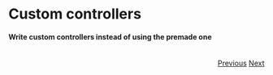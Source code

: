 # Custom controllers
<h4 class="fw-light">Write custom controllers instead of using the premade one</h4><br/>

<div class="btn-group" role="group" aria-label="Navigation" style="float: right">
  <a href="?page=developing-extensions/Admin-views" class="btn btn-dark bg-light-subtle border-light-subtle">Previous</a>
  <a href="?page=developing-extensions/Importing-$blueprint" class="btn btn-dark bg-light-subtle border-light-subtle">Next</a>
</div>